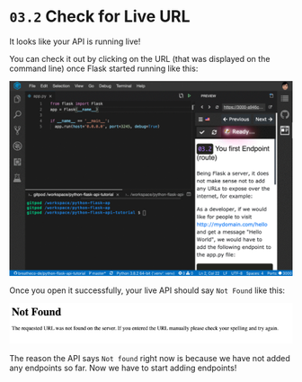 # `03.2` Check for Live URL

It looks like your API is running live! 

You can check it out by clicking on the URL (that was displayed on the command line) once Flask started running like this:

![Check Flask Live](../../../.learn/assets/live-api.gif?raw=true)

Once you open it successfully, your live API should say `Not Found` like this:

![Not found API](../../../.learn/assets/not-found.png?raw=true)

The reason the API says `Not found` right now is because we have not added any endpoints so far.  Now we have to start adding endpoints!
